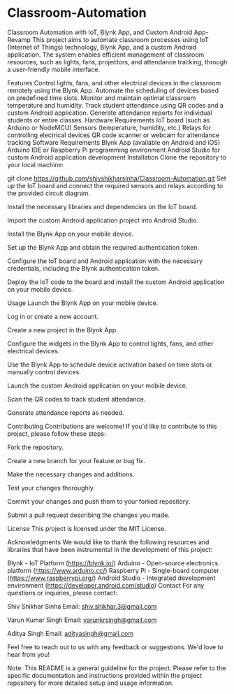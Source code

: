 # Classroom-Automation
Classroom Automation with IoT, Blynk App, and Custom Android App- Revamp
This project aims to automate classroom processes using IoT (Internet of Things) technology, Blynk App, and a custom Android application. The system enables efficient management of classroom resources, such as lights, fans, projectors, and attendance tracking, through a user-friendly mobile interface.

Features
Control lights, fans, and other electrical devices in the classroom remotely using the Blynk App.
Automate the scheduling of devices based on predefined time slots.
Monitor and maintain optimal classroom temperature and humidity.
Track student attendance using QR codes and a custom Android application.
Generate attendance reports for individual students or entire classes.
Hardware Requirements
IoT board (such as Arduino or NodeMCU)
Sensors (temperature, humidity, etc.)
Relays for controlling electrical devices
QR code scanner or webcam for attendance tracking
Software Requirements
Blynk App (available on Android and iOS)
Arduino IDE or Raspberry Pi programming environment
Android Studio for custom Android application development
Installation
Clone the repository to your local machine:

git clone https://github.com/shivshikharsinha/Classroom-Automation.git
Set up the IoT board and connect the required sensors and relays according to the provided circuit diagram.

Install the necessary libraries and dependencies on the IoT board.

Import the custom Android application project into Android Studio.

Install the Blynk App on your mobile device.

Set up the Blynk App and obtain the required authentication token.

Configure the IoT board and Android application with the necessary credentials, including the Blynk authentication token.

Deploy the IoT code to the board and install the custom Android application on your mobile device.

Usage
Launch the Blynk App on your mobile device.

Log in or create a new account.

Create a new project in the Blynk App.

Configure the widgets in the Blynk App to control lights, fans, and other electrical devices.

Use the Blynk App to schedule device activation based on time slots or manually control devices.

Launch the custom Android application on your mobile device.

Scan the QR codes to track student attendance.

Generate attendance reports as needed.

Contributing
Contributions are welcome! If you'd like to contribute to this project, please follow these steps:

Fork the repository.

Create a new branch for your feature or bug fix.

Make the necessary changes and additions.

Test your changes thoroughly.

Commit your changes and push them to your forked repository.

Submit a pull request describing the changes you made.

License
This project is licensed under the MIT License.

Acknowledgments
We would like to thank the following resources and libraries that have been instrumental in the development of this project:

Blynk - IoT Platform (https://blynk.io/)
Arduino - Open-source electronics platform (https://www.arduino.cc/)
Raspberry Pi - Single-board computer (https://www.raspberrypi.org/)
Android Studio - Integrated development environment (https://developer.android.com/studio)
Contact
For any questions or inquiries, please contact:

Shiv Shikhar Sinha
Email: shiv.shikhar.3@gmail.com

Varun Kumar Singh Email: varunkrsingh@gmail.com

Aditya Singh Email: adityasingh@gmail.com

Feel free to reach out to us with any feedback or suggestions. We'd love to hear from you!

Note: This README is a general guideline for the project. Please refer to the specific documentation and instructions provided within the project repository for more detailed setup and usage information.
